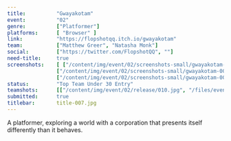 ```yaml
---
title:          "Gwayakotam"
event:          "02"
genre:          ["Platformer"]
platforms:      [ "Browser" ]
link:           "https://flopshotqq.itch.io/gwayakotam"
team:           ["Matthew Greer", "Natasha Monk"]
social:         ["https://twitter.com/FlopshotQQ", ""]
need-title:     true
screenshots:    [ ["/content/img/event/02/screenshots-small/gwayakotam-000.jpg", "/content/img/event/02/screenshots/gwayakotam-000.jpg"],
                ["/content/img/event/02/screenshots-small/gwayakotam-001.jpg", "/content/img/event/02/screenshots/gwayakotam-001.jpg"],
                ["/content/img/event/02/screenshots-small/gwayakotam-002.jpg", "/content/img/event/02/screenshots/gwayakotam-002.jpg"] ]
status:         "Top Team Under 30 Entry"
teamshots:      [["/content/img/event/02/release/010.jpg", "/files/events/02/PTBOGameJam02-010.png"]]
submitted:      true
titlebar:       title-007.jpg
---
```

A platformer, exploring a world with a corporation that presents itself differently than it behaves.